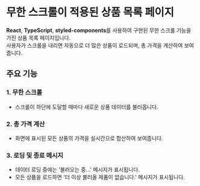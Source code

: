 # 무한 스크롤이 적용된 상품 목록 페이지

**React**, **TypeScript**, **styled-components**를 사용하여 구현된 무한 스크롤 기능을 가진 상품 목록 페이지입니다.  
사용자가 스크롤을 내리면 자동으로 더 많은 상품이 로드되며, 총 가격을 계산하여 보여줍니다.

## 주요 기능

### 1. 무한 스크롤
- 스크롤이 하단에 도달할 때마다 새로운 상품 데이터를 불러옵니다.

### 2. 총 가격 계산
- 화면에 표시된 모든 상품의 가격을 실시간으로 합산하여 보여줍니다.

### 3. 로딩 및 종료 메시지
- 데이터 로딩 중에는 '불러오는 중...' 메시지가 표시됩니다.
- 모든 상품을 로드하면 '더 이상 불러올 제품이 없습니다.' 메시지가 표시됩니다.


